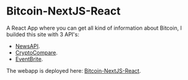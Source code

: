 # Bitcoin-NextJS-React

A React App where you can get all kind of information about Bitcoin, I builded this site with 3 API's:

- [NewsAPI](https://newsapi.org/ "NewsAPI").
- [CryptoCompare](https://min-api.cryptocompare.com/ "CryptoCompare API").
- [EventBrite](https://www.eventbriteapi.com/v3 "EventBrite API").

The webapp is deployed here: [Bitcoin-NextJS-React](https://georgesteel.github.io/Bitcoin-NextJS-React-GHPages/ "Project deployed").